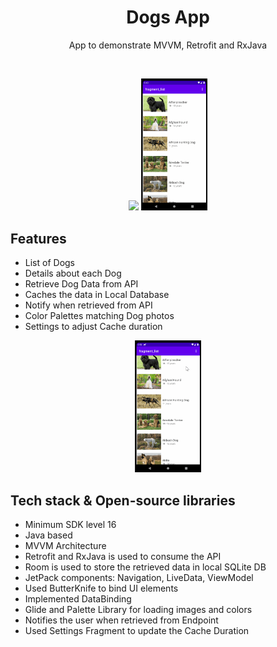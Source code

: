 <h1 align="center">Dogs App</h1>

<p align="center">  
 App to demonstrate MVVM, Retrofit and RxJava</br>
</p>
</br>
<p align="center">
  <img src="/previews/DogsAppGif1.gif" width="21%"/>
  <img src="/previews/DogsAppNotificationGif.gif" width="21%"/>
</p>

## Features
- List of Dogs
- Details about each Dog
- Retrieve Dog Data from API
- Caches the data in Local Database
- Notify when retrieved from API
- Color Palettes matching Dog photos
- Settings to adjust Cache duration

<p align="center">
  <img src="/previews/DogsAppCacheGif.gif" width="21%"/>
</p>

## Tech stack & Open-source libraries
- Minimum SDK level 16
- Java based
- MVVM Architecture
- Retrofit and RxJava is used to consume the API
- Room is used to store the retrieved data in local SQLite DB
- JetPack components: Navigation, LiveData, ViewModel
- Used ButterKnife to bind UI elements
- Implemented DataBinding
- Glide and Palette Library for loading images and colors
- Notifies the user when retrieved from Endpoint
- Used Settings Fragment to update the Cache Duration
